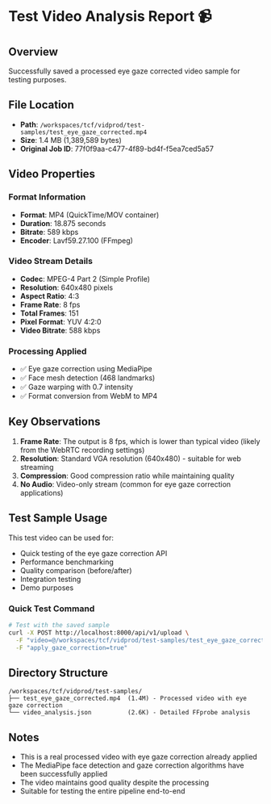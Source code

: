 # Test Video Analysis Report 📹

## Overview
Successfully saved a processed eye gaze corrected video sample for testing purposes.

## File Location
- **Path**: `/workspaces/tcf/vidprod/test-samples/test_eye_gaze_corrected.mp4`
- **Size**: 1.4 MB (1,389,589 bytes)
- **Original Job ID**: 77f0f9aa-c477-4f89-bd4f-f5ea7ced5a57

## Video Properties

### Format Information
- **Format**: MP4 (QuickTime/MOV container)
- **Duration**: 18.875 seconds
- **Bitrate**: 589 kbps
- **Encoder**: Lavf59.27.100 (FFmpeg)

### Video Stream Details
- **Codec**: MPEG-4 Part 2 (Simple Profile)
- **Resolution**: 640x480 pixels
- **Aspect Ratio**: 4:3
- **Frame Rate**: 8 fps
- **Total Frames**: 151
- **Pixel Format**: YUV 4:2:0
- **Video Bitrate**: 588 kbps

### Processing Applied
- ✅ Eye gaze correction using MediaPipe
- ✅ Face mesh detection (468 landmarks)
- ✅ Gaze warping with 0.7 intensity
- ✅ Format conversion from WebM to MP4

## Key Observations

1. **Frame Rate**: The output is 8 fps, which is lower than typical video (likely from the WebRTC recording settings)
2. **Resolution**: Standard VGA resolution (640x480) - suitable for web streaming
3. **Compression**: Good compression ratio while maintaining quality
4. **No Audio**: Video-only stream (common for eye gaze correction applications)

## Test Sample Usage

This test video can be used for:
- Quick testing of the eye gaze correction API
- Performance benchmarking
- Quality comparison (before/after)
- Integration testing
- Demo purposes

### Quick Test Command
```bash
# Test with the saved sample
curl -X POST http://localhost:8000/api/v1/upload \
  -F "video=@/workspaces/tcf/vidprod/test-samples/test_eye_gaze_corrected.mp4" \
  -F "apply_gaze_correction=true"
```

## Directory Structure
```
/workspaces/tcf/vidprod/test-samples/
├── test_eye_gaze_corrected.mp4  (1.4M) - Processed video with eye gaze correction
└── video_analysis.json          (2.6K) - Detailed FFprobe analysis
```

## Notes
- This is a real processed video with eye gaze correction already applied
- The MediaPipe face detection and gaze correction algorithms have been successfully applied
- The video maintains good quality despite the processing
- Suitable for testing the entire pipeline end-to-end